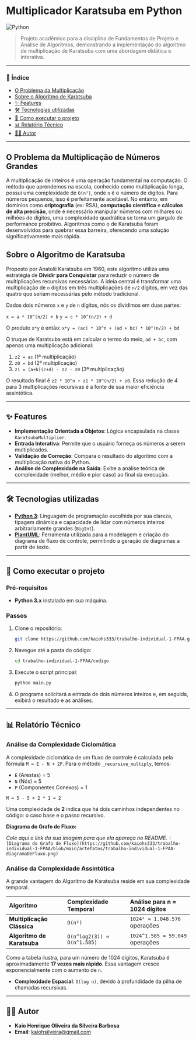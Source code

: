 # Multiplicador Karatsuba em Python

![Python](https://img.shields.io/badge/python-3.10+-blue.svg)

> Projeto acadêmico para a disciplina de Fundamentos de Projeto e Análise de Algoritmos, demonstrando a implementação do algoritmo de multiplicação de Karatsuba com uma abordagem didática e interativa.

---

### 📖 Índice

*   [O Problema da Multiplicação](#o-problema-da-multiplicação-de-números-grandes)
*   [Sobre o Algoritmo de Karatsuba](#sobre-o-algoritmo-de-karatsuba)
*   [✨ Features](#-features)
*   [🛠️ Tecnologias utilizadas](#️-tecnologias-utilizadas)
*   [🚀 Como executar o projeto](#-como-executar-o-projeto)
*   [📊 Relatório Técnico](#-relatório-técnico)
*   [👨‍💻 Autor](#-autor)

---

## O Problema da Multiplicação de Números Grandes

A multiplicação de inteiros é uma operação fundamental na computação. O método que aprendemos na escola, conhecido como multiplicação longa, possui uma complexidade de `O(n²)`, onde `n` é o número de dígitos. Para números pequenos, isso é perfeitamente aceitável. No entanto, em domínios como **criptografia** (ex: RSA), **computação científica** e **cálculos de alta precisão**, onde é necessário manipular números com milhares ou milhões de dígitos, uma complexidade quadrática se torna um gargalo de performance proibitivo. Algoritmos como o de Karatsuba foram desenvolvidos para quebrar essa barreira, oferecendo uma solução significativamente mais rápida.

## Sobre o Algoritmo de Karatsuba

Proposto por Anatolii Karatsuba em 1960, este algoritmo utiliza uma estratégia de **Dividir para Conquistar** para reduzir o número de multiplicações recursivas necessárias. A ideia central é transformar uma multiplicação de `n` dígitos em três multiplicações de `n/2` dígitos, em vez das quatro que seriam necessárias pelo método tradicional.

Dados dois números `x` e `y` de `n` dígitos, nós os dividimos em duas partes:

`x = a * 10^(n/2) + b`
`y = c * 10^(n/2) + d`

O produto `x*y` é então:
`x*y = (ac) * 10^n + (ad + bc) * 10^(n/2) + bd`

O truque de Karatsuba está em calcular o termo do meio, `ad + bc`, com apenas uma multiplicação adicional:

1.  `z2 = ac` (1ª multiplicação)
2.  `z0 = bd` (2ª multiplicação)
3.  `z1 = (a+b)(c+d) - z2 - z0` (3ª multiplicação)

O resultado final é `z2 * 10^n + z1 * 10^(n/2) + z0`. Essa redução de 4 para 3 multiplicações recursivas é a fonte de sua maior eficiência assintótica.

---

## ✨ Features

*   **Implementação Orientada a Objetos**: Lógica encapsulada na classe `KaratsubaMultiplier`.
*   **Entrada Interativa**: Permite que o usuário forneça os números a serem multiplicados.
*   **Validação de Correção**: Compara o resultado do algoritmo com a multiplicação nativa do Python.
*   **Análise de Complexidade na Saída**: Exibe a análise teórica de complexidade (melhor, médio e pior caso) ao final da execução.

---

## 🛠️ Tecnologias utilizadas

*   **[Python 3](https://www.python.org/)**: Linguagem de programação escolhida por sua clareza, tipagem dinâmica e capacidade de lidar com números inteiros arbitrariamente grandes (`BigInt`).
*   **[PlantUML](https://plantuml.com/)**: Ferramenta utilizada para a modelagem e criação do diagrama de fluxo de controle, permitindo a geração de diagramas a partir de texto.

---

## 🚀 Como executar o projeto

### Pré-requisitos

*   **Python 3.x** instalado em sua máquina.

### Passos

1.  Clone o repositório:
    ```bash
    git clone https://github.com/kaiohs333/trabalho-individual-1-FPAA.git
    ```
2.  Navegue até a pasta do código:
    ```bash
    cd trabalho-individual-1-FPAA/codigo
    ```
3.  Execute o script principal:
    ```bash
    python main.py
    ```
4.  O programa solicitará a entrada de dois números inteiros e, em seguida, exibirá o resultado e as análises.

---

## 📊 Relatório Técnico

### Análise da Complexidade Ciclomática

A complexidade ciclomática de um fluxo de controle é calculada pela fórmula `M = E - N + 2P`. Para o método `_recursive_multiply`, temos:
*   `E` (Arestas) = 5
*   `N` (Nós) = 5
*   `P` (Componentes Conexos) = 1

`M = 5 - 5 + 2 * 1 = 2`

Uma complexidade de **2** indica que há dois caminhos independentes no código: o caso base e o passo recursivo.

**Diagrama do Grafo de Fluxo:**

*Cole aqui o link da sua imagem para que ela apareça no README.*
`![Diagrama do Grafo de Fluxo](https://github.com/kaiohs333/trabalho-individual-1-FPAA/blob/main/artefatos/trabalho-individual-1-FPAA-diagramaDeFluxo.png)`

### Análise da Complexidade Assintótica

A grande vantagem do Algoritmo de Karatsuba reside em sua complexidade temporal.

| Algoritmo | Complexidade Temporal | Análise para n = 1024 dígitos |
| :--- | :--- | :--- |
| **Multiplicação Clássica** | `O(n²)` | `1024² ≈ 1.048.576` operações |
| **Algoritmo de Karatsuba** | `O(n^log2(3)) ≈ O(n^1.585)` | `1024^1.585 ≈ 59.049` operações |

Como a tabela ilustra, para um número de 1024 dígitos, Karatsuba é aproximadamente **17 vezes mais rápido**. Essa vantagem cresce exponencialmente com o aumento de `n`.

*   **Complexidade Espacial**: `O(log n)`, devido à profundidade da pilha de chamadas recursivas.

---

## 👨‍💻 Autor

*   **Kaio Henrique Oliveira da Silveira Barbosa**
*   **Email**: kaiohsilveira@gmail.com
